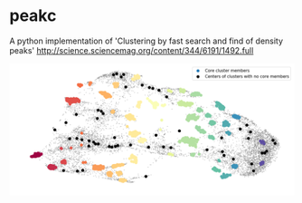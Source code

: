 # peakc
A python implementation of 'Clustering by fast search and find of density peaks'
http://science.sciencemag.org/content/344/6191/1492.full

![example](peakc.png)
